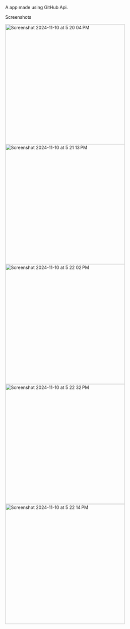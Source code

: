 A app made using GitHub Api.

Screenshots


<img width="379" alt="Screenshot 2024-11-10 at 5 20 04 PM" src="https://github.com/user-attachments/assets/7d4bf808-354a-4e1a-8e74-18601e650cd8">
<img width="379" alt="Screenshot 2024-11-10 at 5 21 13 PM" src="https://github.com/user-attachments/assets/30508563-b1c4-43f5-9839-82b4726bb52c">
<img width="379" alt="Screenshot 2024-11-10 at 5 22 02 PM" src="https://github.com/user-attachments/assets/4d6b11b0-3f60-4070-a0e4-abb2b7af8ed7">
<img width="379" alt="Screenshot 2024-11-10 at 5 22 32 PM" src="https://github.com/user-attachments/assets/729b5fe4-bad0-43a2-b11e-8db126a62fab">
<img width="379" alt="Screenshot 2024-11-10 at 5 22 14 PM" src="https://github.com/user-attachments/assets/73497612-9771-4f42-a264-8a10e9a78bcc">
